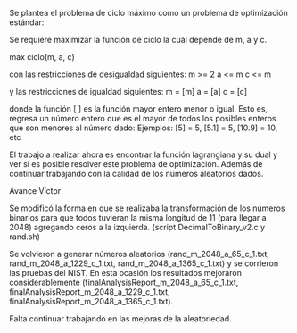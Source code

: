 Se plantea el problema de ciclo máximo como un problema de optimización estándar:

Se requiere maximizar la función de ciclo la cuál depende de m, a y c.

max ciclo(m, a, c)

con las restricciones de desigualdad siguientes:
m >= 2
a <= m
c <= m

y las restricciones de igualdad siguientes:
m = [m]
a = [a]
c = [c]

donde la función [ ] es la función mayor entero menor o igual. Esto es, regresa un número entero que es el mayor de todos los posibles enteros que son menores al número dado: Ejemplos: [5] = 5, [5.1] = 5, [10.9] = 10, etc

El trabajo a realizar ahora es encontrar la función lagrangiana y su dual y ver si es posible resolver este problema de optimización. Además de continuar trabajando con la calidad de los números aleatorios dados.


Avance Víctor

Se modificó la forma en que se realizaba la transformación de los números binarios para que todos tuvieran la misma longitud de 11 (para llegar a 2048) agregando ceros a la izquierda. (script DecimalToBinary_v2.c y rand.sh)

Se volvieron a generar números aleatorios (rand_m_2048_a_65_c_1.txt, rand_m_2048_a_1229_c_1.txt, rand_m_2048_a_1365_c_1.txt) y se corrieron las pruebas del NIST. En esta ocasión los resultados mejoraron considerablemente (finalAnalysisReport_m_2048_a_65_c_1.txt, finalAnalysisReport_m_2048_a_1229_c_1.txt, finalAnalysisReport_m_2048_a_1365_c_1.txt).

Falta continuar trabajando en las mejoras de la aleatoriedad.

